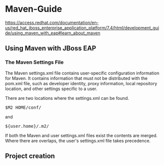# Maven-Guide

https://access.redhat.com/documentation/en-us/red_hat_jboss_enterprise_application_platform/7.4/html/development_guide/using_maven_with_eap#learn_about_maven

## Using Maven with JBoss EAP
### The Maven Settings File
The Maven settings.xml file contains user-specific configuration information for Maven. It contains information that must not be distributed with the pom.xml file, such as developer identity, proxy information, local repository location, and other settings specific to a user.

There are two locations where the settings.xml can be found.
<pre>
$M2_HOME/conf/ 
</pre>
and
<pre>
${user.home}/.m2/
</pre>

If both the Maven and user settings.xml files exist the contents are merged. Where there are overlaps, the user's settings.xml file takes precedence. 

## Project creation
